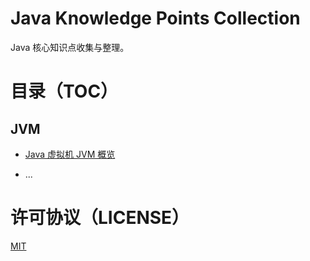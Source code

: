 # Java Knowledge Points Collection

Java 核心知识点收集与整理。

# 目录（TOC）

## JVM

- [Java 虚拟机 JVM 概览](./JVM/01.Overview/Overview.md)

- ...

# 许可协议（LICENSE）

[MIT](./LICENSE)

<!-- EOF -->
